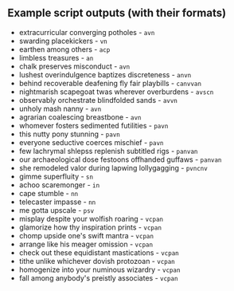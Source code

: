 ## Example script outputs (with their formats)
* extracurricular converging potholes - `avn`
* swarding placekickers - `vn`
* earthen among others - `acp`
* limbless treasures - `an`
* chalk preserves misconduct - `avn`
* lushest overindulgence baptizes discreteness - `anvn`
* behind recoverable deafening fly fair playbills - `canvvan`
* nightmarish scapegoat twas wherever overburdens - `avscn`
* observably orchestrate blindfolded sands - `avvn`
* unholy mash nanny - `avn`
* agrarian coalescing breastbone - `avn`
* whomever fosters sedimented futilities - `pavn`
* this nutty pony stunning - `pavn`
* everyone seductive coerces mischief - `pavn`
* few lachrymal shlepss replenish subtitled rigs - `panvan`
* our archaeological dose festoons offhanded guffaws - `panvan`
* she remodeled valor during lapwing lollygagging - `pvncnv`
* gimme superfluity - `sn`
* achoo scaremonger - `in`
* cape stumble - `nn`
* telecaster impasse - `nn`
* me gotta upscale - `psv`
* misplay despite your wolfish roaring - `vcpan`
* glamorize how thy inspiration prints - `vcpan`
* chomp upside one's swift mantra - `vcpan`
* arrange like his meager omission - `vcpan`
* check out these equidistant mastications - `vcpan`
* tithe unlike whichever dovish protozoan - `vcpan`
* homogenize into your numinous wizardry - `vcpan`
* fall among anybody's preistly associates - `vcpan`